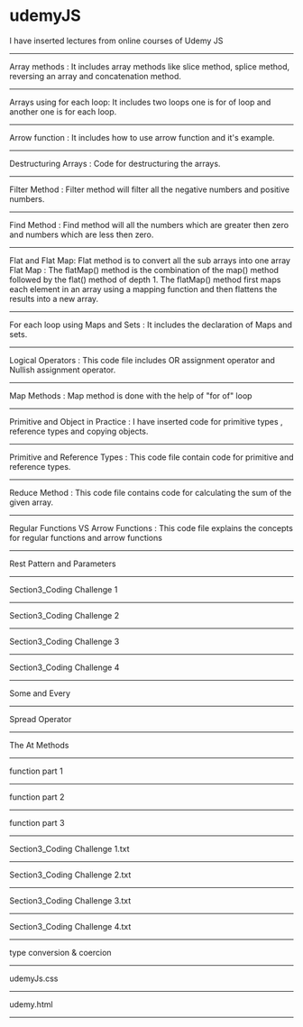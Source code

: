 # udemyJS      
I have inserted lectures from online courses of Udemy JS
_______________________________________________________
Array methods : It includes array methods like 
slice method, splice method, reversing an array 
and concatenation method.
_______________________________________________________
Arrays using for each loop: It includes two loops
one is for of loop and another one is for each loop.
_______________________________________________________
Arrow function : It includes how to use arrow function
and it's example. 
_______________________________________________________
Destructuring Arrays : Code for destructuring the
arrays.
_______________________________________________________
Filter Method : Filter method will filter all the 
negative numbers and positive numbers.
____________________________________________________________
Find Method : Find method will all the numbers which
are greater then zero and numbers which are less then zero.
_____________________________________________________________
Flat and Flat Map: Flat method is to convert all the sub arrays 
into one array
Flat Map : The flatMap() method is the combination of the map() 
method followed by the flat() method of depth 1.
The flatMap() method first maps each element in an array using a 
mapping function and then flattens the results into a new array.
________________________________________________________________
For each loop using Maps and Sets : It includes the declaration 
of Maps and sets.
________________________________________________________________
Logical Operators : This code file includes OR assignment operator 
and Nullish assignment operator. 
________________________________________________
Map Methods : Map method is done with the help
of "for of" loop
________________________________________________
Primitive and Object in Practice : I have inserted
code for primitive types , reference types and copying 
objects.
________________________________________________
Primitive and Reference Types : This code file contain
code for primitive and reference types.
________________________________________________
Reduce Method : This code file contains code for
calculating the sum of the given array.
________________________________________________
Regular Functions VS Arrow Functions :
This code file explains the concepts for 
regular functions and arrow functions
________________________________________________
Rest Pattern and Parameters
________________________________________________
Section3_Coding Challenge 1
________________________________________________
Section3_Coding Challenge 2
________________________________________________
Section3_Coding Challenge 3
________________________________________________
Section3_Coding Challenge 4
________________________________________________
Some and Every
________________________________________________
Spread Operator
________________________________________________
The At Methods
________________________________________________
function part 1
________________________________________________
function part 2
________________________________________________
function part 3
________________________________________________
Section3_Coding Challenge 1.txt
________________________________________________
Section3_Coding Challenge 2.txt
________________________________________________
Section3_Coding Challenge 3.txt
________________________________________________
Section3_Coding Challenge 4.txt
________________________________________________
type conversion & coercion
________________________________________________
udemyJs.css
________________________________________________
udemy.html
________________________________________________

